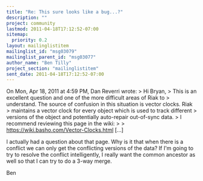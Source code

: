 ```yaml
---
title: "Re: This sure looks like a bug...?"
description: ""
project: community
lastmod: 2011-04-18T17:12:52-07:00
sitemap:
  priority: 0.2
layout: mailinglistitem
mailinglist_id: "msg03079"
mailinglist_parent_id: "msg03077"
author_name: "Ben Tilly"
project_section: "mailinglistitem"
sent_date: 2011-04-18T17:12:52-07:00
---
```



On Mon, Apr 18, 2011 at 4:59 PM, Dan Reverri  wrote:
&gt; Hi Bryan,
&gt; This is an excellent question and one of the more difficult areas of Riak to
&gt; understand. The source of confusion in this situation is vector clocks. Riak
&gt; maintains a vector clock for every object which is used to track different
&gt; versions of the object and potentially auto-repair out-of-sync data.
&gt; I recommend reviewing this page in the wiki:
&gt;
&gt; https://wiki.basho.com/Vector-Clocks.html
[...]

I actually had a question about that page. Why is it that when there
is a conflict we can only get the conflicting versions of the data?
If I'm going to try to resolve the conflict intelligently, I really
want the common ancestor as well so that I can try to do a 3-way
merge.

Ben

